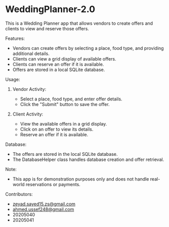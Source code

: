 # WeddingPlanner-2.0

This is a Wedding Planner app that allows vendors to create offers and clients to view and reserve those offers.

Features:
- Vendors can create offers by selecting a place, food type, and providing additional details.
- Clients can view a grid display of available offers.
- Clients can reserve an offer if it is available.
- Offers are stored in a local SQLite database.

Usage:
1. Vendor Activity:
   - Select a place, food type, and enter offer details.
   - Click the "Submit" button to save the offer.

2. Client Activity:
   - View the available offers in a grid display.
   - Click on an offer to view its details.
   - Reserve an offer if it is available.

Database:
- The offers are stored in the local SQLite database.
- The DatabaseHelper class handles database creation and offer retrieval.

Note:
- This app is for demonstration purposes only and does not handle real-world reservations or payments.

Contributors:
- zeyad.sayed15.zs@gmail.com
- ahmed.ussef248@gmail.com
- 20205040
- 20205041
